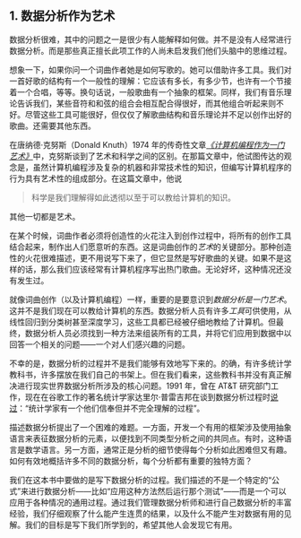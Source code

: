## 1\. 数据分析作为艺术

数据分析很难，其中的问题之一是很少有人能解释如何做。并不是没有人经常进行数据分析。而是那些真正擅长此项工作的人尚未启发我们他们头脑中的思维过程。

想象一下，如果你问一个词曲作者她是如何写歌的。她可以借助许多工具。我们对一首好歌的结构有一个一般性的理解：它应该有多长，有多少节，也许有一个节接着一个合唱，等等。换句话说，一般歌曲有一个抽象的框架。同样，我们有音乐理论告诉我们，某些音符和和弦的组合会相互配合得很好，而其他组合听起来则不好。尽管这些工具可能很好，但仅仅了解歌曲结构和音乐理论并不足以创作出好的歌曲。还需要其他东西。

在唐纳德·克努斯（Donald Knuth）1974 年的传奇性文章[*《计算机编程作为一门艺术》*](http://www.paulgraham.com/knuth.html)中，克努斯谈到了艺术和科学之间的区别。在那篇文章中，他试图传达的观念是，虽然计算机编程涉及复杂的机器和非常技术性的知识，但编写计算机程序的行为具有艺术性的组成部分。在这篇文章中，他说

> 科学是我们理解得如此透彻以至于可以教给计算机的知识。

其他一切都是艺术。

在某个时候，词曲作者必须将创造性的火花注入到创作过程中，将所有的创作工具结合起来，制作出人们愿意听的东西。这是词曲创作的*艺术*的关键部分。那种创造性的火花很难描述，更不用说写下来了，但它显然是写好歌曲的关键。如果不是这样的话，那么我们应该经常有计算机程序写出热门歌曲。无论好坏，这种情况还没有发生过。

就像词曲创作（以及计算机编程）一样，重要的是要意识到*数据分析是一门艺术*。这并不是我们现在可以教给计算机的东西。数据分析人员有许多*工具*可供使用，从线性回归到分类树甚至深度学习，这些工具都已经被仔细地教给了计算机。但最终，数据分析人员必须找到一种方法来组装所有的工具，并将它们应用到数据中以回答一个相关的问题——一个对人们感兴趣的问题。

不幸的是，数据分析的过程并不是我们能够有效地写下来的。的确，有许多统计学教科书，许多摆放在我们自己的书架上。但在我们看来，这些教科书并没有真正解决进行现实世界数据分析所涉及的核心问题。1991 年，曾在 AT&T 研究部门工作，现在在谷歌工作的著名统计学家达里尔·普雷吉邦在谈到数据分析过程时[说过](http://www.nap.edu/catalog/1910/the-future-of-statistical-software-proceedings-of-a-forum)：“统计学家有一个他们信奉但并不完全理解的过程”。

描述数据分析提出了一个困难的难题。一方面，开发一个有用的框架涉及使用抽象语言来表征数据分析的元素，以便找到不同类型分析之间的共同点。有时，这种语言是数学语言。另一方面，通常正是分析的细节使得每个分析如此困难但又有趣。如何有效地概括许多不同的数据分析，每个分析都有重要的独特方面？

我们在这本书中要做的是写下数据分析的过程。我们描述的不是一个特定的“公式”来进行数据分析——比如“应用这种方法然后运行那个测试”——而是一个可以应用于各种情况的通用过程。通过我们管理数据分析师和进行自己数据分析的丰富经验，我们仔细观察了什么能产生连贯的结果，以及什么不能产生对数据有用的见解。我们的目标是写下我们所学到的，希望其他人会发现它有用。
